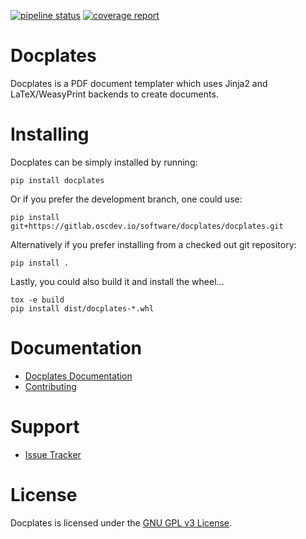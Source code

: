 [![pipeline status](https://gitlab.oscdev.io/software/docplates/docplates/badges/main/pipeline.svg)](https://gitlab.oscdev.io/software/docplates/docplates/commits/main)
[![coverage report](https://gitlab.oscdev.io/software/docplates/docplates/badges/main/coverage.svg)](https://gitlab.oscdev.io/software/docplates/docplates/commits/main)

# Docplates

Docplates is a PDF document templater which uses Jinja2 and LaTeX/WeasyPrint backends to create documents.


# Installing

Docplates can be simply installed by running:

    pip install docplates

Or if you prefer the development branch, one could use:

    pip install git+https://gitlab.oscdev.io/software/docplates/docplates.git

Alternatively if you prefer installing from a checked out git repository:

    pip install .

Lastly, you could also build it and install the wheel...

    tox -e build
    pip install dist/docplates-*.whl


# Documentation

  * [Docplates Documentation](https://software.pages.oscdev.io/docplates/docplates)
  * [Contributing](https://gitlab.oscdev.io/oscdev/contributing/-/blob/master/README.md)

# Support

  * [Issue Tracker](https://gitlab.oscdev.io/software/docplates/docplates/-/issues)


# License

Docplates is licensed under the [GNU GPL v3 License](LICENSE).
